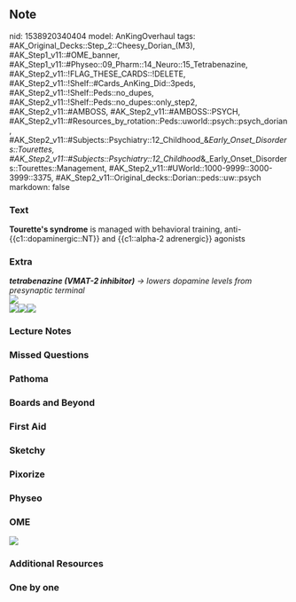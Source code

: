 ## Note
nid: 1538920340404
model: AnKingOverhaul
tags: #AK_Original_Decks::Step_2::Cheesy_Dorian_(M3), #AK_Step1_v11::#OME_banner, #AK_Step1_v11::#Physeo::09_Pharm::14_Neuro::15_Tetrabenazine, #AK_Step2_v11::!FLAG_THESE_CARDS::!DELETE, #AK_Step2_v11::!Shelf::#Cards_AnKing_Did::3peds, #AK_Step2_v11::!Shelf::Peds::no_dupes, #AK_Step2_v11::!Shelf::Peds::no_dupes::only_step2, #AK_Step2_v11::#AMBOSS, #AK_Step2_v11::#AMBOSS::PSYCH, #AK_Step2_v11::#Resources_by_rotation::Peds::uworld::psych::psych_dorian, #AK_Step2_v11::#Subjects::Psychiatry::12_Childhood_&_Early_Onset_Disorders::Tourettes, #AK_Step2_v11::#Subjects::Psychiatry::12_Childhood_&_Early_Onset_Disorders::Tourettes::Management, #AK_Step2_v11::#UWorld::1000-9999::3000-3999::3375, #AK_Step2_v11::Original_decks::Dorian::peds::uw::psych
markdown: false

### Text
<b>Tourette's syndrome</b> is managed with behavioral training,
anti-{{c1::dopaminergic::NT}} and {{c1::alpha-2 adrenergic}}
agonists

### Extra
<div>
  <i><b>tetrabenazine (VMAT-2 inhibitor)</b> → lowers dopamine
  levels from presynaptic terminal</i>
</div>
<div><img src="paste-3744300949045251.jpg"></div><img src=
"paste-3505754170458113.jpg"><img src=
"paste-595565935067606.jpg"><img src="paste-583346753110524.jpg">

### Lecture Notes


### Missed Questions


### Pathoma


### Boards and Beyond


### First Aid


### Sketchy


### Pixorize


### Physeo


### OME
<div class="ome-widget">
  <a href="https://onlinemeded.org?ref=anki"><img src=
  "_OME_AnkiFlashcards_General_7.png"></a>
</div>

### Additional Resources


### One by one

